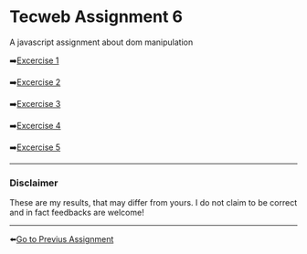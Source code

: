 # Tecweb Assignment 6
A javascript assignment about dom manipulation

➡️[Excercise 1](1/)

➡️[Excercise 2](2/)

➡️[Excercise 3](3/)

➡️[Excercise 4](4/)

➡️[Excercise 5](5/)

---
### Disclaimer
These are my results, that may differ from yours. I do not claim to be correct and in fact feedbacks are welcome!

---

⬅️[Go to Previus Assignment](../5_assignment/)